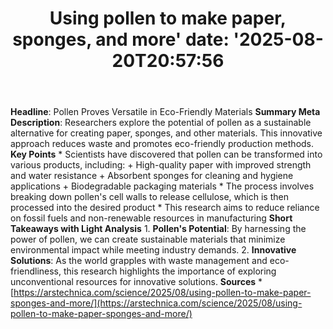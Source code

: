 ﻿---
title: "Using pollen to make paper, sponges, and more'
date: '2025-08-20T20:57:56"
category: "Markets"
summary: ""
slug: "using pollen to make paper sponges and more"
source_urls:
  - "https://arstechnica.com/science/2025/08/using-pollen-to-make-paper-sponges-and-more/"
seo:
  title: "Using pollen to make paper, sponges, and more | Hash n Hedge'
  description: '"
  keywords: ["news", "markets", "brief"]
---
**Headline**: Pollen Proves Versatile in Eco-Friendly Materials  **Summary Meta Description**: Researchers explore the potential of pollen as a sustainable alternative for creating paper, sponges, and other materials. This innovative approach reduces waste and promotes eco-friendly production methods.  **Key Points**  * Scientists have discovered that pollen can be transformed into various products, including: 	+ High-quality paper with improved strength and water resistance 	+ Absorbent sponges for cleaning and hygiene applications 	+ Biodegradable packaging materials * The process involves breaking down pollen's cell walls to release cellulose, which is then processed into the desired product * This research aims to reduce reliance on fossil fuels and non-renewable resources in manufacturing  **Short Takeaways with Light Analysis**  1. **Pollen's Potential**: By harnessing the power of pollen, we can create sustainable materials that minimize environmental impact while meeting industry demands. 2. **Innovative Solutions**: As the world grapples with waste management and eco-friendliness, this research highlights the importance of exploring unconventional resources for innovative solutions.  **Sources**  * [https://arstechnica.com/science/2025/08/using-pollen-to-make-paper-sponges-and-more/](https://arstechnica.com/science/2025/08/using-pollen-to-make-paper-sponges-and-more/) 
